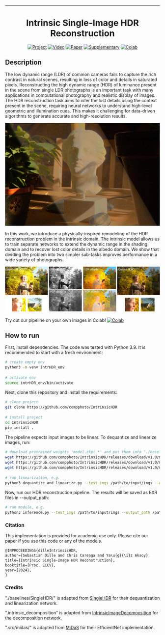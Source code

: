 
---

<div align="center">    
 
# Intrinsic Single-Image HDR Reconstruction  

[![Project](http://img.shields.io/badge/project-intrinsicHDR-cc9933.svg)](https://yaksoy.github.io/intrinsicHDR/)
[![Video](http://img.shields.io/badge/video-YouTube-4b44ce.svg)](https://www.youtube.com/watch?v=EiyH52BcKkw)
[![Paper](http://img.shields.io/badge/paper-ECCV2024-B31B1B.svg)](https://arxiv.org/abs/2409.13803)
[![Supplementary](http://img.shields.io/badge/suppl.-intrinsicHDR-B31B1B.svg)](https://yaksoy.github.io/papers/ECCV24-IntrinsicHDR-supp.pdf)
[![Colab](https://colab.research.google.com/assets/colab-badge.svg)](https://colab.research.google.com/github/compphoto/IntrinsicHDR/blob/main/notebooks/intrinsicHDR.ipynb)  


</div>
 


## Description   


The low dynamic range (LDR) of common cameras fails to capture the rich contrast in natural scenes, resulting in loss of color and details in saturated pixels. Reconstructing the high dynamic range (HDR) of luminance present in the scene from single LDR photographs is an important task with many applications in computational photography and realistic display of images. The HDR reconstruction task aims to infer the lost details using the context present in the scene, requiring neural networks to understand high-level geometric and illumination cues. This makes it challenging for data-driven algorithms to generate accurate and high-resolution results. 

![teaser](./figures/representative.jpg)

In this work, we introduce a physically-inspired remodeling of the HDR reconstruction problem in the intrinsic domain. The intrinsic model allows us to train separate networks to extend the dynamic range in the shading domain and to recover lost color details in the albedo domain. We show that dividing the problem into two simpler sub-tasks improves performance in a wide variety of photographs.   

![pipeline](./figures/pipeline.jpg)

Try out our pipeline on your own images in Colab! [![Colab](https://colab.research.google.com/assets/colab-badge.svg)](https://colab.research.google.com/github/compphoto/IntrinsicHDR/blob/main/notebooks/intrinsicHDR.ipynb)

## How to run   
First, install dependencies. The code was tested with Python 3.9. It is recommended to start with a fresh environment:
```bash
# create empty env
python3 -m venv intrHDR_env

# activate env
source intrHDR_env/bin/activate
```
Next, clone this repository and install the requirements:

```bash
# clone project   
git clone https://github.com/compphoto/IntrinsicHDR

# install project   
cd IntrinsicHDR
pip install .
 ```   

The pipeline expects input images to be linear. 
To dequantize and linearize images, run:

 ```bash
# download pretrained weights 'model.ckpt.*' and put them into "./baselines/SingleHDR/checkpoints"
wget https://github.com/compphoto/IntrinsicHDR/releases/download/v1.0/model.ckpt.data-00000-of-00001
wget https://github.com/compphoto/IntrinsicHDR/releases/download/v1.0/model.ckpt.index 
wget https://github.com/compphoto/IntrinsicHDR/releases/download/v1.0/model.ckpt.meta 

# run linearization, e.g.  
python3 dequantize_and_linearize.py --test_imgs /path/to/input/imgs --output_path /path/to/results --root .
```
 Now, run our HDR reconstruction pipeline. The results will be saved as EXR files in --output_path:  
 ```bash
# run module, e.g.  
python3 inference.py --test_imgs /path/to/input/imgs --output_path /path/to/results --use_exr
```



### Citation
This implementation is provided for academic use only. Please cite our paper if you use this code or any of the models.   
```
@INPROCEEDINGS{dilleIntrinsicHDR,
author={Sebastian Dille and Chris Careaga and Ya\u{g}{\i}z Aksoy},
title={Intrinsic Single-Image HDR Reconstruction},
booktitle={Proc. ECCV},
year={2024},
} 
```   

### Credits
"./baselines/SingleHDR/" is adapted from [SingleHDR](https://github.com/alex04072000/SingleHDR) for their dequantization and linearization network.

".intrinsic_decomposition" is adapted from [IntrinsicImageDecomposition](https://github.com/compphoto/Intrinsic) for the decomposition network.

".src/midas/" is adapted from [MiDaS](https://github.com/intel-isl/MiDaS/tree/v2) for their EfficientNet implementation.
